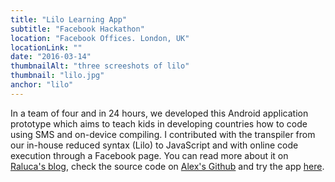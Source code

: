 ```yaml
---
title: "Lilo Learning App"
subtitle: "Facebook Hackathon"
location: "Facebook Offices. London, UK"
locationLink: ""
date: "2016-03-14"
thumbnailAlt: "three screeshots of lilo"
thumbnail: "lilo.jpg"
anchor: "lilo"
---
```

In a team of four and in 24 hours, we developed this Android application prototype which aims to teach kids in developing countries how to code using SMS and on-device compiling. I contributed with the transpiler from our in-house reduced syntax (Lilo) to JavaScript and with online code execution through a Facebook page. You can read more about it on [Raluca's blog](http://ralucageorgescu.co.uk/facebook-hackathon/), check the source code on [Alex's Github](https://github.com/dragosthealex/hackerLite) and try the app [here](https://selene.hud.ac.uk/u1252286/hackerLite/www/#/tab/tutorial).
